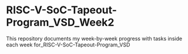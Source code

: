 # RISC-V-SoC-Tapeout-Program_VSD_Week2
This repository documents my week-by-week progress with tasks inside each week for_RISC-V-SoC-Tapeout-Program_VSD
